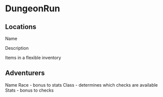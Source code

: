 # DungeonRun

## Locations

Name

Description

Items in a flexible inventory


## Adventurers

Name
Race - bonus to stats
Class - determines which checks are available
Stats - bonus to checks



